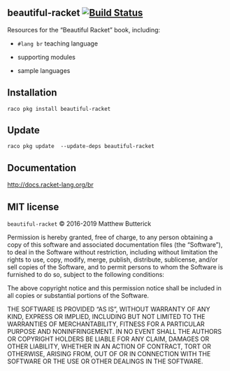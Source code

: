 beautiful-racket [![Build Status](https://travis-ci.org/mbutterick/beautiful-racket.svg?branch=master)](https://travis-ci.org/mbutterick/beautiful-racket)
-

Resources for the “Beautiful Racket” book, including:

* `#lang br` teaching language
 
* supporting modules

* sample languages


Installation
-

`raco pkg install beautiful-racket`


Update
-

`raco pkg update  --update-deps beautiful-racket`

Documentation
-
http://docs.racket-lang.org/br


MIT license
-
`beautiful-racket` © 2016-2019 Matthew Butterick

Permission is hereby granted, free of charge, to any person obtaining a copy of this software and associated documentation files (the “Software”), to deal in the Software without restriction, including without limitation the rights to use, copy, modify, merge, publish, distribute, sublicense, and/or sell copies of the Software, and to permit persons to whom the Software is furnished to do so, subject to the following conditions:

The above copyright notice and this permission notice shall be included in all copies or substantial portions of the Software.

THE SOFTWARE IS PROVIDED “AS IS”, WITHOUT WARRANTY OF ANY KIND, EXPRESS OR IMPLIED, INCLUDING BUT NOT LIMITED TO THE WARRANTIES OF MERCHANTABILITY, FITNESS FOR A PARTICULAR PURPOSE AND NONINFRINGEMENT. IN NO EVENT SHALL THE AUTHORS OR COPYRIGHT HOLDERS BE LIABLE FOR ANY CLAIM, DAMAGES OR OTHER LIABILITY, WHETHER IN AN ACTION OF CONTRACT, TORT OR OTHERWISE, ARISING FROM, OUT OF OR IN CONNECTION WITH THE SOFTWARE OR THE USE OR OTHER DEALINGS IN THE SOFTWARE.
